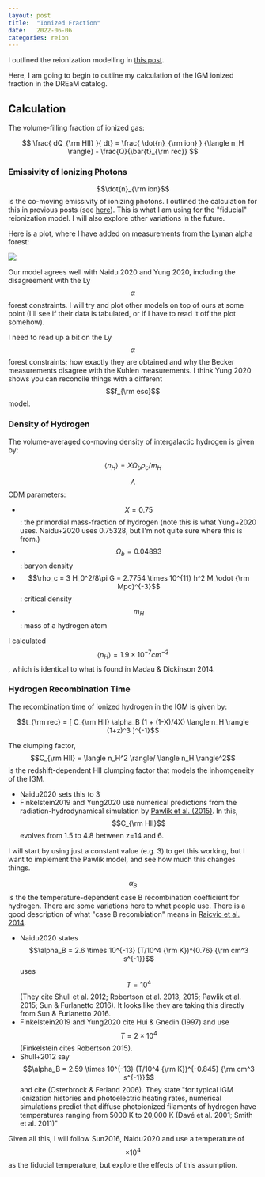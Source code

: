 ```yaml
---
layout: post
title:  "Ionized Fraction"
date:   2022-06-06
categories: reion
---
```


I outlined the reionization modelling in <a href="https://ndrakos.github.io/blog/reion/Reionization_Modelling/">this post</a>.

Here, I am going to begin to outline my calculation of the IGM ionized fraction in the DREaM catalog.


## Calculation

The volume-filling fraction of ionized gas:

$$ \frac{ dQ_{\rm HII} }{ dt} = \frac{ \dot{n}_{\rm ion} } {\langle n_H \rangle} - \frac{Q}{\bar{t}_{\rm rec}} $$


### Emissivity of Ionizing Photons

$$\dot{n}_{\rm ion}$$ is the co-moving emissivity of ionizing photons. I outlined the calculation for this in previous posts (see <a href="https://ndrakos.github.io/blog/reion/Production_of_Ionizing_Photons_Part_II/">here</a>). This is what I am using for the "fiducial" reionization model. I will also explore other variations in the future.

Here is a plot, where I have added on measurements from the Lyman alpha forest:

<img src="{{ site.baseurl }}/assets/plots/20220606_ndot.png">


Our model agrees well with Naidu 2020 and Yung 2020, including the disagreement with the Ly$$\alpha$$ forest constraints. I will try and plot other models on top of ours at some point (I'll see if their data is tabulated, or if I have to read it off the plot somehow).

I need to read up a bit on the Ly$$\alpha$$ forest constraints; how exactly they are obtained and why the Becker measurements disagree with the Kuhlen measurements. I think Yung 2020 shows you can reconcile things with a different $$f_{\rm esc}$$ model.

### Density of Hydrogen

The volume-averaged co-moving density of intergalactic hydrogen is given by:

$$ \langle n_H \rangle = X \Omega_b \rho_c/m_{H}$$

$$\Lambda$$CDM parameters:
- $$X=0.75$$: the primordial mass-fraction of hydrogen (note this is what Yung+2020 uses. Naidu+2020 uses 0.75328, but I'm not quite sure where this is from.)
- $$\Omega_b=0.04893$$: baryon density
- $$\rho_c = 3 H_0^2/8\pi G = 2.7754 \times 10^{11} h^2 M_\odot {\rm Mpc}^{-3}$$: critical density
- $$m_H$$: mass of a hydrogen atom

I calculated $$\langle n_H \rangle =1.9\times 10^{-7} cm^{-3}$$, which is identical to what is found in Madau & Dickinson 2014.

### Hydrogen Recombination Time

The recombination time of ionized hydrogen in the IGM is given by:

$$t_{\rm rec} = [ C_{\rm HII} \alpha_B (1 + (1-X)/4X)  \langle n_H \rangle  (1+z)^3 ]^{-1}$$


The clumping factor, $$C_{\rm HII} = \langle n_H^2 \rangle/ \langle n_H \rangle^2$$ is the redshift-dependent HII clumping factor that models the inhomgeneity of the IGM.

- Naidu2020 sets this to 3
- Finkelstein2019 and Yung2020 use numerical predictions from the radiation-hydrodynamical simulation by <a href="https://ui.adsabs.harvard.edu/abs/2015MNRAS.451.1586P/abstract">Pawlik et al. (2015)</a>. In this, $$C_{\rm HII}$$ evolves from 1.5 to 4.8 between z=14 and 6.

I will start by using just a constant value (e.g. 3) to get this working, but I want to implement the Pawlik model, and see how much this changes things.


$$\alpha_B$$ is the the temperature-dependent case B recombination coefficient for hydrogen. There are some variations here to what people use. There is a good description of what "case B recombiation" means in <a href="https://ui.adsabs.harvard.edu/abs/2014MNRAS.437.2816R/abstract">Raicvic et al. 2014</a>.

- Naidu2020 states $$\alpha_B = 2.6 \times 10^{-13} (T/10^4 {\rm K})^{0.76} {\rm cm^3 s^{-1}}$$ uses $$T=10^4$$ (They cite Shull et al. 2012; Robertson et al. 2013, 2015; Pawlik et al. 2015; Sun & Furlanetto 2016). It looks like they are taking this directly from Sun & Furlanetto 2016.
- Finkelstein2019 and Yung2020  cite Hui & Gnedin (1997) and use $$T=2 \times 10^4$$ (Finkelstein cites Robertson 2015).
- Shull+2012 say $$\alpha_B = 2.59 \times 10^{-13} (T/10^4 {\rm K})^{-0.845} {\rm cm^3 s^{-1}}$$ and cite  (Osterbrock
& Ferland 2006). They state "for typical IGM ionization histories and photoelectric heating rates, numerical simulations predict that diffuse photoionized filaments of hydrogen have temperatures ranging from 5000 K to 20,000 K (Davé et al. 2001; Smith et al. 2011)"

Given all this, I will follow Sun2016, Naidu2020 and use a temperature of $$\times 10^4$$ as the fiducial temperature, but explore the effects of this assumption.
